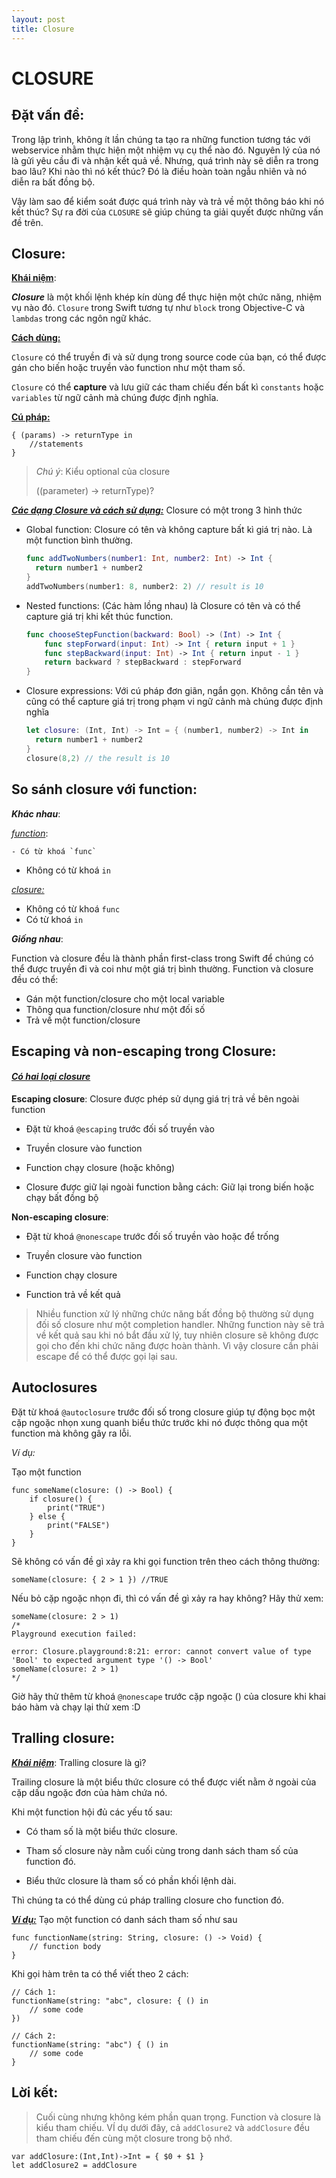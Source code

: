 ```yaml
---
layout: post
title: Closure
---
```


# CLOSURE

## Đặt vấn đề:

Trong lập trình, không ít lần chúng ta tạo ra những function tương tác với webservice nhằm thực hiện một nhiệm vụ cụ thể nào đó. Nguyên lý của nó là gửi yêu cầu đi và nhận kết quả về. Nhưng, quá trình này sẽ diễn ra trong bao lâu? Khi nào thì nó kết thúc? Đó là điều hoàn toàn ngẫu nhiên và nó diễn ra bất đồng bộ.

Vậy làm sao để kiểm soát được quá trình này và trả về một thông báo khi nó kết thúc? Sự ra đời của `CLOSURE` sẽ giúp chúng ta giải quyết được những vấn đề trên.

## Closure:

**<u>Khái niệm</u>**: 

***Closure*** là một khối lệnh khép kín dùng để thực hiện một chức năng, nhiệm vụ nào đó. `Closure` trong Swift tương tự như `block` trong Objective-C và `lambdas` trong các ngôn ngữ khác.

**<u>Cách dùng:</u>**

`Closure` có thể truyền đi và sử dụng trong source code của bạn, có thể được gán cho biến hoặc truyền vào function như một tham số.

`Closure` có thể **capture** và lưu giữ các tham chiếu đến bất kì `constants` hoặc `variables` từ ngữ cảnh mà chúng được định nghĩa.

**<u>Cú pháp:</u>**

```
{ (params) -> returnType in
	//statements
}
```

> *Chú ý*: Kiểu optional của closure
>
> ((parameter) -> returnType)?

**<u>*Các dạng Closure và cách sử dụng:*</u>** Closure có một trong 3 hình thức

- Global function: Closure có tên và không capture bất kì giá trị nào. Là một function bình thường.

  ```swift
  func addTwoNumbers(number1: Int, number2: Int) -> Int {
  	return number1 + number2
  }
  addTwoNumbers(number1: 8, number2: 2) // result is 10
  ```

- Nested functions: (Các hàm lồng nhau) là Closure có tên và có thể capture giá trị khi kết thúc function.

  ```swift
  func chooseStepFunction(backward: Bool) -> (Int) -> Int {
      func stepForward(input: Int) -> Int { return input + 1 }
      func stepBackward(input: Int) -> Int { return input - 1 }
      return backward ? stepBackward : stepForward
  }
  ```

- Closure expressions: Với cú pháp đơn giãn, ngắn gọn. Không cần tên và cũng có thể capture giá trị trong phạm vi ngữ cảnh mà chúng được định nghĩa

  ```swift
  let closure: (Int, Int) -> Int = { (number1, number2) -> Int in
  	return number1 + number2
  }
  closure(8,2) // the result is 10
  ```

## So sánh closure với function:

***Khác nhau***:

*<u>function</u>*: 

	- Có từ khoá `func`
- Không có từ khoá `in`

<u>*closure:*</u>

- Không có từ khoá `func`
- Có từ khoá `in`

***Giống nhau***:

Function và closure đều là thành phần first-class trong Swift để chúng có thể được truyền đi và coi như một giá trị bình thường. Function và closure đều có thể:

- Gán một function/closure cho một local variable
- Thông qua function/closure như một đối số
- Trả về một function/closure

## Escaping và non-escaping trong Closure:

#### **<u>*Có hai loại closure*</u>**

**Escaping closure**: Closure được phép sử dụng giá trị trả về bên ngoài function

- Đặt từ khoá `@escaping` trước đối số truyền vào


- Truyền closure vào function
- Function chạy closure (hoặc không)
- Closure được giữ lại ngoài function bằng cách: Giữ lại trong biến hoặc chạy bất đồng bộ

**Non-escaping closure**:  

- Đặt từ khoá `@nonescape` trước đối số truyền vào hoặc để trống


- Truyền closure vào function
- Function chạy closure
- Function trả về kết quả

> Nhiều function xử lý những chức năng bất đồng bộ thường sử dụng đối số closure như một completion handler. Những function này sẽ trả về kết quả sau khi nó bắt đầu xử lý, tuy nhiên closure sẽ không được gọi cho đến khi chức năng được hoàn thành. Vì vậy closure cần phải escape để có thể được gọi lại sau.

## Autoclosures

Đặt từ khoá `@autoclosure` trước đối số trong closure giúp tự động bọc một cặp ngoặc nhọn xung quanh biểu thức trước khi nó được thông qua một function mà không gây ra lỗi. 

*Ví dụ:*

Tạo một function

```
func someName(closure: () -> Bool) {
    if closure() {
        print("TRUE")
    } else {
        print("FALSE")
    }
}
```

Sẽ không có vấn đề gì xảy  ra khi gọi function trên theo cách thông thường:

```
someName(closure: { 2 > 1 }) //TRUE
```

Nếu bỏ cặp ngoặc nhọn đi, thì có vấn đề gì xảy ra hay không? Hãy thử xem:

```
someName(closure: 2 > 1)
/*
Playground execution failed:

error: Closure.playground:8:21: error: cannot convert value of type 'Bool' to expected argument type '() -> Bool'
someName(closure: 2 > 1)
*/
```

Giờ hãy thử thêm từ khoá `@nonescape` trước cặp ngoặc () của closure khi khai báo hàm và chạy lại thử xem :D

## Tralling closure:

***<u>Khái niệm</u>***: Tralling closure là gì?

Trailing closure là một biểu thức closure có thể được viết nằm ở ngoài của cặp dấu ngoặc đơn của hàm chứa nó.

Khi một function hội đủ các yếu tố sau:

- Có tham số là một biểu thức closure.


- Tham số closure này nằm cuối cùng trong danh sách tham số của function đó.
- Biểu thức closure là tham số có phần khối lệnh dài.

Thì chúng ta có thể dùng cú pháp tralling closure cho function đó.

**<u>*Ví dụ:*</u>** Tạo một function có danh sách tham số như sau

```
func functionName(string: String, closure: () -> Void) {
    // function body
}
```

Khi gọi hàm trên ta có thể viết theo 2 cách:

```
// Cách 1:
functionName(string: "abc", closure: { () in
    // some code
})

// Cách 2:
functionName(string: "abc") { () in
    // some code
}
```



## Lời kết:

> Cuối cùng nhưng không kém phần quan trọng. Function và closure là kiểu tham chiếu. VÍ dụ dưới đây, cả `addClosure2` và `addClosure` đều tham chiếu đến cùng một closure trong bộ nhớ.

```
var addClosure:(Int,Int)->Int = { $0 + $1 }
let addClosure2 = addClosure
```

